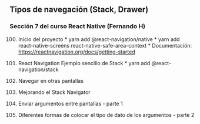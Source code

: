 ## Tipos de navegación (Stack, Drawer)
### Sección 7 del curso React Native (Fernando H)

100. Inicio del proyecto
    * yarn add @react-navigation/native
    * yarn add react-native-screens react-native-safe-area-context
    * Documentación: https://reactnavigation.org/docs/getting-started

103. React Navigation Ejemplo sencillo de Stack
    * yarn add @react-navigation/stack

104. Navegar en otras pantallas

105. Mejorando el Stack Navigator

106. Enviar argumentos entre pantallas - parte 1

107. Diferentes formas de colocar el tipo de dato de los argumentos - parte 2
